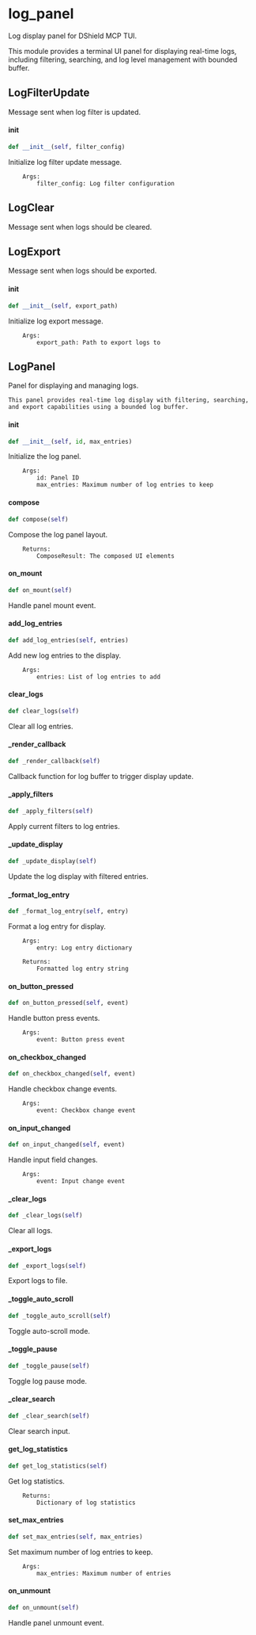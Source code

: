 # log_panel

Log display panel for DShield MCP TUI.

This module provides a terminal UI panel for displaying real-time logs,
including filtering, searching, and log level management with bounded buffer.

## LogFilterUpdate

Message sent when log filter is updated.

#### __init__

```python
def __init__(self, filter_config)
```

Initialize log filter update message.

        Args:
            filter_config: Log filter configuration

## LogClear

Message sent when logs should be cleared.

## LogExport

Message sent when logs should be exported.

#### __init__

```python
def __init__(self, export_path)
```

Initialize log export message.

        Args:
            export_path: Path to export logs to

## LogPanel

Panel for displaying and managing logs.

    This panel provides real-time log display with filtering, searching,
    and export capabilities using a bounded log buffer.

#### __init__

```python
def __init__(self, id, max_entries)
```

Initialize the log panel.

        Args:
            id: Panel ID
            max_entries: Maximum number of log entries to keep

#### compose

```python
def compose(self)
```

Compose the log panel layout.

        Returns:
            ComposeResult: The composed UI elements

#### on_mount

```python
def on_mount(self)
```

Handle panel mount event.

#### add_log_entries

```python
def add_log_entries(self, entries)
```

Add new log entries to the display.

        Args:
            entries: List of log entries to add

#### clear_logs

```python
def clear_logs(self)
```

Clear all log entries.

#### _render_callback

```python
def _render_callback(self)
```

Callback function for log buffer to trigger display update.

#### _apply_filters

```python
def _apply_filters(self)
```

Apply current filters to log entries.

#### _update_display

```python
def _update_display(self)
```

Update the log display with filtered entries.

#### _format_log_entry

```python
def _format_log_entry(self, entry)
```

Format a log entry for display.

        Args:
            entry: Log entry dictionary

        Returns:
            Formatted log entry string

#### on_button_pressed

```python
def on_button_pressed(self, event)
```

Handle button press events.

        Args:
            event: Button press event

#### on_checkbox_changed

```python
def on_checkbox_changed(self, event)
```

Handle checkbox change events.

        Args:
            event: Checkbox change event

#### on_input_changed

```python
def on_input_changed(self, event)
```

Handle input field changes.

        Args:
            event: Input change event

#### _clear_logs

```python
def _clear_logs(self)
```

Clear all logs.

#### _export_logs

```python
def _export_logs(self)
```

Export logs to file.

#### _toggle_auto_scroll

```python
def _toggle_auto_scroll(self)
```

Toggle auto-scroll mode.

#### _toggle_pause

```python
def _toggle_pause(self)
```

Toggle log pause mode.

#### _clear_search

```python
def _clear_search(self)
```

Clear search input.

#### get_log_statistics

```python
def get_log_statistics(self)
```

Get log statistics.

        Returns:
            Dictionary of log statistics

#### set_max_entries

```python
def set_max_entries(self, max_entries)
```

Set maximum number of log entries to keep.

        Args:
            max_entries: Maximum number of entries

#### on_unmount

```python
def on_unmount(self)
```

Handle panel unmount event.
